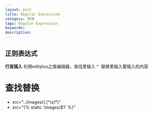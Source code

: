 ```yaml
---
layout: post
title: Regular Expression
category: 常用
tags: Regular Expression
keywords: 
description: 
---
```


## 正则表达式
**行首插入**  利用editplus之类编辑器，查找里输入 ^  替换里输入要插入的内容

# 查找替换
- src="../images/(.[^\s]*)"
- src="{% static 'images/$1' %}"
